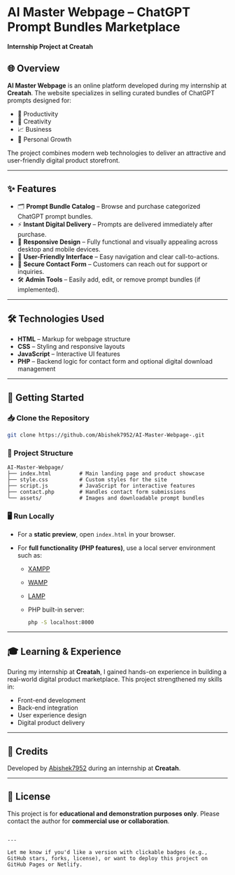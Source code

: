 
# AI Master Webpage – ChatGPT Prompt Bundles Marketplace

**Internship Project at Creatah**

## 🌐 Overview

**AI Master Webpage** is an online platform developed during my internship at **Creatah**. The website specializes in selling curated bundles of ChatGPT prompts designed for:

- 💼 Productivity  
- 🎨 Creativity  
- 📈 Business  
- 🌱 Personal Growth  

The project combines modern web technologies to deliver an attractive and user-friendly digital product storefront.

---

## ✨ Features

- 🗂 **Prompt Bundle Catalog** – Browse and purchase categorized ChatGPT prompt bundles.
- ⚡ **Instant Digital Delivery** – Prompts are delivered immediately after purchase.
- 📱 **Responsive Design** – Fully functional and visually appealing across desktop and mobile devices.
- 🧭 **User-Friendly Interface** – Easy navigation and clear call-to-actions.
- 🔐 **Secure Contact Form** – Customers can reach out for support or inquiries.
- 🛠 **Admin Tools** – Easily add, edit, or remove prompt bundles (if implemented).

---

## 🛠 Technologies Used

- **HTML** – Markup for webpage structure  
- **CSS** – Styling and responsive layouts  
- **JavaScript** – Interactive UI features  
- **PHP** – Backend logic for contact form and optional digital download management  

---

## 🚀 Getting Started

### 📥 Clone the Repository

```bash
git clone https://github.com/Abishek7952/AI-Master-Webpage-.git
````

### 📁 Project Structure

```
AI-Master-Webpage/
├── index.html         # Main landing page and product showcase
├── style.css          # Custom styles for the site
├── script.js          # JavaScript for interactive features
├── contact.php        # Handles contact form submissions
└── assets/            # Images and downloadable prompt bundles
```

### 🖥 Run Locally

* For a **static preview**, open `index.html` in your browser.
* For **full functionality (PHP features)**, use a local server environment such as:

  * [XAMPP](https://www.apachefriends.org/index.html)
  * [WAMP](https://www.wampserver.com/)
  * [LAMP](https://bitnami.com/stack/lamp)
  * PHP built-in server:

    ```bash
    php -S localhost:8000
    ```





---

## 🎓 Learning & Experience

During my internship at **Creatah**, I gained hands-on experience in building a real-world digital product marketplace. This project strengthened my skills in:

* Front-end development
* Back-end integration
* User experience design
* Digital product delivery

---

## 👤 Credits

Developed by [Abishek7952](https://github.com/Abishek7952) during an internship at **Creatah**.

---

## 📄 License

This project is for **educational and demonstration purposes only**.
Please contact the author for **commercial use or collaboration**.

```

---

Let me know if you'd like a version with clickable badges (e.g., GitHub stars, forks, license), or want to deploy this project on GitHub Pages or Netlify.
```
